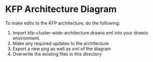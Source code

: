 # KFP Architecture Diagram

To make edits to the KFP architecture, do the following:

1. Import kfp-cluster-wide-architecture.drawio.xml into your drawio environment.
2. Make any required updates to the architecture
3. Export a new png as well as xml of the diagram
4. Overwrite the existing files in this directory
